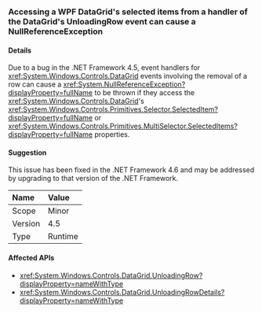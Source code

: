 ### Accessing a WPF DataGrid's selected items from a handler of the DataGrid's UnloadingRow event can cause a NullReferenceException

#### Details

Due to a bug in the .NET Framework 4.5, event handlers for <xref:System.Windows.Controls.DataGrid> events involving the removal of a row can cause a <xref:System.NullReferenceException?displayProperty=fullName> to be thrown if they access the <xref:System.Windows.Controls.DataGrid>'s <xref:System.Windows.Controls.Primitives.Selector.SelectedItem?displayProperty=fullName> or <xref:System.Windows.Controls.Primitives.MultiSelector.SelectedItems?displayProperty=fullName> properties.

#### Suggestion

This issue has been fixed in the .NET Framework 4.6 and may be addressed by upgrading to that version of the .NET Framework.

| Name    | Value       |
|:--------|:------------|
| Scope   |Minor|
|Version|4.5|
|Type|Runtime|

#### Affected APIs

- <xref:System.Windows.Controls.DataGrid.UnloadingRow?displayProperty=nameWithType>
- <xref:System.Windows.Controls.DataGrid.UnloadingRowDetails?displayProperty=nameWithType>

<!--

#### Affected APIs

- `E:System.Windows.Controls.DataGrid.UnloadingRow`
- `E:System.Windows.Controls.DataGrid.UnloadingRowDetails`

-->
